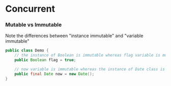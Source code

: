 # Concurrent

### Mutable vs Immutable
Note the differences between "instance immutable" and "variable immutable"
```java
public class Demo {
    // the instance of Boolean is immutable whereas flag variable is mutable
    public Boolean flag = true;

    // now variable is immutable whereas the instance of Date class is mutable
    public final Date now = new Date();
}
```
